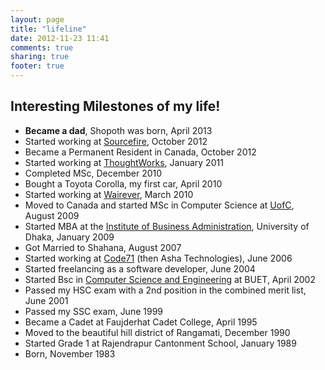```yaml
---
layout: page
title: "lifeline"
date: 2012-11-23 11:41
comments: true
sharing: true
footer: true
---
```


## Interesting Milestones of my life!

* __Became a dad__, Shopoth was born, April 2013
* Started working at [Sourcefire](http://sourcefire.com), October 2012
* Became a Permanent Resident in Canada, October 2012
* Started working at [ThoughtWorks](http://thoughtworks.com), January 2011
* Completed MSc, December 2010
* Bought a Toyota Corolla, my first car, April 2010
* Started working at [Wairever](http://wairever.com), March 2010
* Moved to Canada and started MSc in Computer Science at [UofC](http://ucalgary.ca), August 2009
* Started MBA at the [Institute of Business Administration](http://iba-du.edu), University of Dhaka, January 2009
* Got Married to Shahana, August 2007
* Started working at [Code71](http://code71.com) (then Asha Technologies), June 2006
* Started freelancing as a software developer, June 2004
* Started Bsc in [Computer Science and Engineering](http://www.buet.ac.bd/cse) at BUET, April 2002
* Passed my HSC exam with a 2nd position in the combined merit list, June 2001
* Passed my SSC exam, June 1999
* Became a Cadet at Faujderhat Cadet College, April 1995
* Moved to the beautiful hill district of Rangamati, December 1990
* Started Grade 1 at Rajendrapur Cantonment School, January 1989
* Born, November 1983